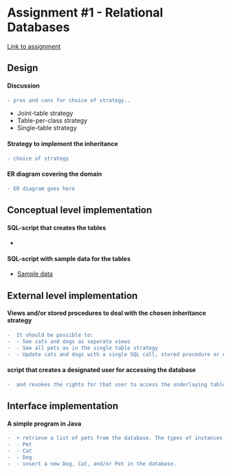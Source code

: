 # Assignment #1 - Relational Databases
[Link to assignment](01-relational-db.pdf)  

## Design  

#### Discussion
```diff
- pros and cons for choice of strategy..
``` 
- Joint-table strategy
- Table-per-class strategy
- Single-table strategy

#### Strategy to implement the inheritance
```diff
- choice of strategy
``` 

#### ER diagram covering the domain
```diff
- ER diagram goes here
``` 

## Conceptual level implementation

#### SQL-script that creates the tables
- 

####  SQL-script with sample data for the tables
- [Sample data](https://github.com/BacholarSoftwareDevelopment/DBD/blob/main/Assignment1/Scripts/sample_data.sql)

## External level implementation

#### Views and/or stored procedures to deal with the chosen inheritance strategy

```diff
-  It should be possible to:
-  - See cats and dogs as separate views
-  - See all pets as in the single table strategy
-  - Update cats and dogs with a single SQL call, stored procedure or update on a view with a trigger.
``` 

####  script that creates a designated user for accessing the database
```diff
-  and revokes the rights for that user to access the underlaying tables, implementing the inheritance strategy.
``` 


## Interface implementation

####  A simple program in Java 
```diff
-  • retrieve a list of pets from the database. The types of instances of Pets in the list should reflect the actual type:
-  - Pet
-  - Cat
-  - Dog
-  - insert a new Dog, Cat, and/or Pet in the database.


``` 
